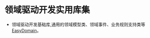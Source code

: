 # 领域驱动开发实用库集

* 领域驱动开发基础库,通用的领域模型类、领域事件、业务规则支持类等 [EasyDomain][1]。

[1]:https://gitee.com/lixiaojing/easy-domain